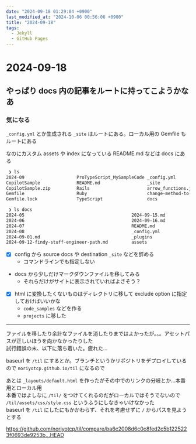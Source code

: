 ```yaml
---
date: "2024-09-18 01:29:04 +0900"
last_modified_at: "2024-10-06 00:56:06 +0900"
title: "2024-09-18"
tags:
  - Jekyll
  - GitHub Pages
---
```


# 2024-09-18
## やっぱり docs 内の記事をルートに持ってこようかなあ

### 気になる
`_config.yml` とか生成される `_site` はルートにある。ローカル用の Gemfile もルートにある

なのにカスタム assets や index になっている README.md などは docs にある

```sh
 ❯ ls
2024-09                    ProTypeScript_MySampleCode _config.yml                get_file_info.sh           template.sh
CopilotSample              README.md                  _site                      get_git_file_info.sh       tmp
CopilotSample.zip          Rails                      arrow_functions.js         js-closure.js
Gemfile                    Ruby                       change-method-to-field.js  monthly-posts.sh
Gemfile.lock               TypeScript                 docs                       prepend-front-matter.sh

 ❯ ls docs
2024-05                                         2024-09-15.md                                   convert_to_tasklist.rb
2024-06                                         2024-09-16.md                                   layered-design-for-ruby-on-rails-application.md
2024-07                                         README.md                                       params.txt
2024-08                                         _config.yml                                     upcase_converter.upcase
2024-09-01.md                                   _plugins
2024-09-12-findy-stuff-engineer-path.md         assets
```

- [x] config から source docs や destination `_site` などを辞める
  - コマンドラインでも指定しない
- docs から少しだけマークダウンファイルを移してみる
  - それらだけがサイトに表示されていればよさそう？
- [x] html に変換したくないものはディレクトリに移して exclude option に指定しておけばいいかな
  - `code_samples` などを作る
  - `projects` に移した

---

ファイルを移したり余計なファイルを消したりまではよかったが。。。アセットパスが正しいほうを向かなかったりした  
試行錯誤の末、以下に落ち着いた。疲れた…

baseurl を `/til` にするとか。ブランチというかリポジトリをデプロイしているので `noriyotcp.github.io/til` になるので

あとは `_layouts/default.html` を作ったがその中でのリンクの分岐とか…本番用とローカル用  
本番ではよしなに `/til/` をつけてくれるのだがローカルではそうでないので `/til/assets/css/style.css` というふうにしなきゃいけなかった  
baseurl を `/til` にしたにもかかわらず、それを考慮せずに `/` からパスを見ようとする

https://github.com/noriyotcp/til/compare/ba6c2008d6c0c8fed2c5b1225223f0693de9253b...HEAD
